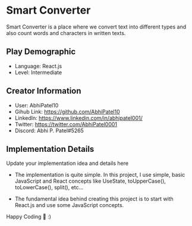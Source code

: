 # Smart Converter

Smart Converter is a place where we convert text into different types and also count words and characters in written texts.

## Play Demographic

- Language: React.js
- Level: Intermediate

## Creator Information

- User: AbhiPatel10
- Gihub Link: https://github.com/AbhiPatel10
- LinkedIn: https://www.linkedin.com/in/abhipatel001/
- Twitter: https://twitter.com/AbhiPatel0001
- Discord: Abhi P. Patel#5265

## Implementation Details

Update your implementation idea and details here

- The implementation is quite simple. In this project, I use simple, basic JavaScript and React concepts like UseState, toUpperCase(), toLowerCase(), split(), etc...

- The fundamental idea behind creating this project is to start with React.js and use some JavaScript concepts.

Happy Coding 🤗 :)
